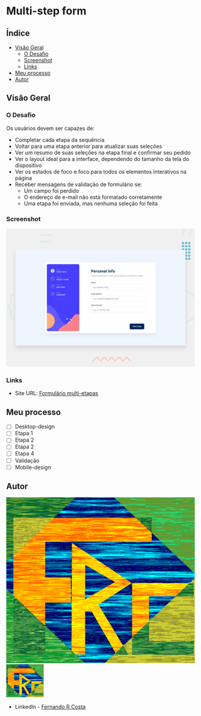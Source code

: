 # Multi-step form

## Índice

- [Visão Geral](#visão-geral)
  - [O Desafio](#o-desafio)
  - [Screenshot](#screenshot)
  - [Links](#links)
- [Meu processo](#meu-processo)
- [Autor](#autor)

## Visão Geral

### O Desafio

Os usuários devem ser capazes de:

- Completar cada etapa da sequência
- Voltar para uma etapa anterior para atualizar suas seleções
- Ver um resumo de suas seleções na etapa final e confirmar seu pedido
- Ver o layout ideal para a interface, dependendo do tamanho da tela do dispositivo
- Ver os estados de foco e foco para todos os elementos interativos na página
- Receber mensagens de validação de formulário se:
   - Um campo foi perdido
   - O endereço de e-mail não está formatado corretamente
   - Uma etapa foi enviada, mas nenhuma seleção foi feita

### Screenshot

![](./design/desktop-preview.jpg)

### Links

- Site URL: [Formulário multi-etapas](https://multi-step-form-eight-alpha.vercel.app/)

## Meu processo

- [ ] Desktop-design
- [ ] Etapa 1
- [ ] Etapa 2
- [ ] Etapa 2
- [ ] Etapa 4
- [ ] Validação
- [ ] Mobile-design

## Autor

![](./assets/images/FRC.gif)
<img src="./assets/images/FRC.gif" width=100px>

- LinkedIn - [Fernando R Costa](https://www.linkedin.com/in/fernando-r-costa/)
